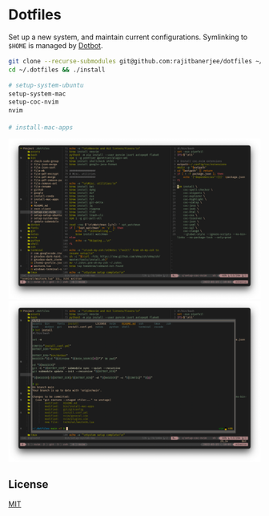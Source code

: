 # Dotfiles

Set up a new system, and maintain current configurations. Symlinking to `$HOME` is managed by [Dotbot][dotbot].

```bash
git clone --recurse-submodules git@github.com:rajitbanerjee/dotfiles ~/.dotfiles
cd ~/.dotfiles && ./install
```

```bash
# setup-system-ubuntu
setup-system-mac
setup-coc-nvim
nvim

# install-mac-apps
```

![nvim](./assets/images/nvim.png)
![floaterm](./assets/images/floaterm.png)

## License

[MIT][license]

[dotbot]: https://github.com/anishathalye/dotbot
[license]: LICENSE

